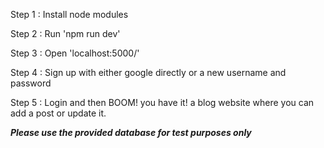 Step 1 : Install node modules

Step 2 : Run 'npm run dev'

Step 3 : Open 'localhost:5000/'

Step 4 : Sign up with either google directly or a new username and password

Step 5 : Login and then BOOM! you have it! a blog website where you can add a post or update it.

***Please use the provided database for test purposes only***